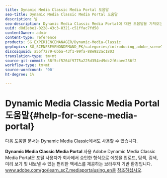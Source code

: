 ```yaml
---
title: Dynamic Media Classic Media Portal 도움말
seo-title: Dynamic Media Classic Media Portal 도움말
description: 널
seo-description: Dynamic Media Classic Media Portal에 대한 도움말을 가져오는 방법을 알아봅니다.
uuid: d8d2ebe1-0228-43c3-8321-c51ffac7fd58
contentOwner: admin
content-type: reference
products: SG_EXPERIENCEMANAGER/Dynamic-Media-Classic
geptopics: SG_SCENESEVENONDEMAND_PK/categories/introducing_adobe_scene7
discoiquuid: a55f7279-6bba-43f1-99fa-88e922ac1803
translation-type: tm+mt
source-git-commit: 38f5cf5264f9775a225d354ed9dc2f6caee236f2
workflow-type: tm+mt
source-wordcount: '90'
ht-degree: 1%

---
```



# Dynamic Media Classic Media Portal 도움말{#help-for-scene-media-portal}

다음 도움말 문서는 Dynamic Media Classic에서도 사용할 수 있습니다.

**Dynamic Media Classic Media Portal** 사용 Adobe Dynamic Media Classic Media Portal은 포털 사용자가 회사에서 승인한 형식으로 에셋을 업로드, 탐색, 검색, 미리 보기 및 내보낼 수 있는 편리한 액세스를 제공하는 브라우저 기반 환경입니다. www.adobe.com/go/learn_sc7_mediaportalusing_en을 [참조하십시오](https://www.adobe.com/go/learn_sc7_mediaportalusing_en).
